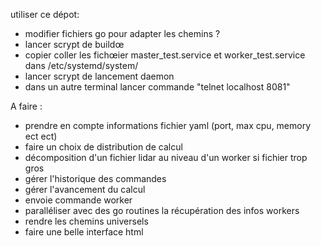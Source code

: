 utiliser ce dépot:
- modifier fichiers go pour adapter les chemins ?
- lancer scrypt de buildœ
- copier coller les fichœier master_test.service et worker_test.service dans /etc/systemd/system/
- lancer scrypt de lancement daemon
- dans un autre terminal lancer commande "telnet localhost 8081"



A faire : 
- prendre en compte informations fichier yaml (port, max cpu, memory ect ect)
- faire un choix de distribution de calcul
- décomposition d'un fichier lidar au niveau d'un worker si fichier trop gros
- gérer l'historique des commandes
- gérer l'avancement du calcul
- envoie commande worker
- paralléliser avec des go routines la récupération des infos workers
- rendre les chemins universels
- faire une belle interface html